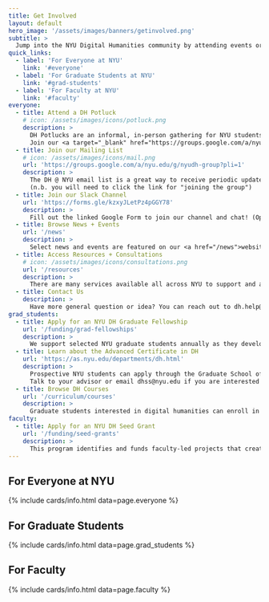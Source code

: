 ```yaml
---
title: Get Involved
layout: default
hero_image: '/assets/images/banners/getinvolved.png'
subtitle: >
  Jump into the NYU Digital Humanities community by attending events or courses, proposing projects, joining communication channels, accessing resources, or just saying hello! Learn how below.
quick_links:
  - label: 'For Everyone at NYU'
    link: '#everyone'
  - label: 'For Graduate Students at NYU'
    link: '#grad-students'
  - label: 'For Faculty at NYU'
    link: '#faculty'
everyone:
  - title: Attend a DH Potluck
    # icon: /assets/images/icons/potluck.png
    description: >
      DH Potlucks are an informal, in-person gathering for NYU students, faculty, and staff to co-work, troubleshoot, and share knowledge. Guests are welcome to bring projects, tools, questions, snacks, and/or friends.
      Join our <a target="_blank" href="https://groups.google.com/a/nyu.edu/g/nyudh-group?pli=1">mailing list</a> for updates!
  - title: Join our Mailing List
    # icon: /assets/images/icons/mail.png
    url: 'https://groups.google.com/a/nyu.edu/g/nyudh-group?pli=1'
    description: >
      The DH @ NYU email list is a great way to receive periodic updates on events, opportunities, and funding available to the NYU community.  
      (n.b. you will need to click the link for "joining the group")
  - title: Join our Slack Channel
    url: 'https://forms.gle/kzxyJLetPz4pGGY78'
    description: >
      Fill out the linked Google Form to join our channel and chat! (Open to NYU community members only.)
  - title: Browse News + Events
    url: '/news'
    description: >
      Select news and events are featured on our <a href="/news">website</a>, but we also encourage you to browse <a href="https://library.nyu.edu/about/events/" target="_blank">NYU Library's events and workshops</a> and sign up for our <a href="https://groups.google.com/a/nyu.edu/g/nyudh-group?pli=1" target="_blank">mailing list</a> for more updates.
  - title: Access Resources + Consultations
    # icon: /assets/images/icons/consultations.png
    url: '/resources'
    description: >
      There are many services available all across NYU to support and advance you project. Check out our <a href="/resources">Resources page</a> to browse a list of them.
  - title: Contact Us
    description: >
      Have more general question or idea? You can reach out to dh.help@nyu.edu.
grad_students:
  - title: Apply for an NYU DH Graduate Fellowship
    url: '/funding/grad-fellowships'
    description: >
      We support selected NYU graduate students annually as they develop innovative digital humanities projects. Successful applicants receive mentoring, a $5,000 stipend, and participate in a cohort to develop their skills and sharpen their ideas.
  - title: Learn about the Advanced Certificate in DH
    url: 'https://as.nyu.edu/departments/dh.html'
    description: >
      Prospective NYU students can apply through the Graduate School of Arts & Science. Current GSAS MA and PhD candidates may enroll in the program at any point by submitting an application.
      Talk to your advisor or email dhss@nyu.edu if you are interested in formally enrolling.
  - title: Browse DH Courses
    url: '/curriculum/courses'
    description: >
      Graduate students interested in digital humanities can enroll in <a href="/curriculum/courses/">individual courses</a> that are offered through the <a href="https://as.nyu.edu/departments/dh.html">GSAS Advanced Certificate program</a>.
faculty:
  - title: Apply for an NYU DH Seed Grant
    url: '/funding/seed-grants'
    description: >
      This program identifies and funds faculty-led projects that creatively bridge humanistic scholarship with new forms of computation, digital publishing, and digitization.
---
```


<h2 class="my-6" id="everyone">For Everyone at NYU</h2>
{% include cards/info.html data=page.everyone %}

<h2 class="my-6" id="grad-students">For Graduate Students</h2>
{% include cards/info.html data=page.grad_students %}

<h2 class="my-6" id="faculty">For Faculty</h2>
{% include cards/info.html data=page.faculty %}


